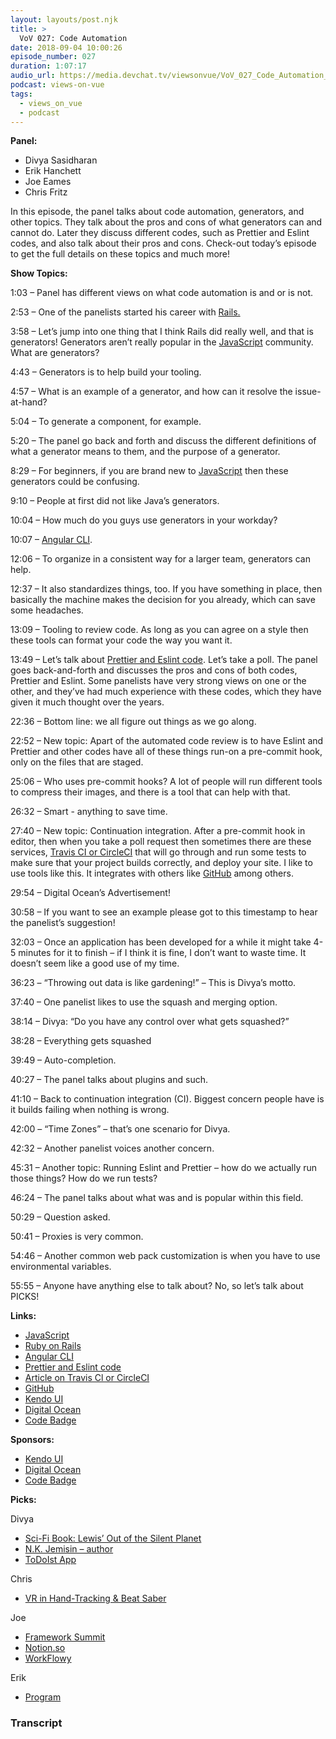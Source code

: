 ```yaml
---
layout: layouts/post.njk
title: >
  VoV 027: Code Automation
date: 2018-09-04 10:00:26
episode_number: 027
duration: 1:07:17
audio_url: https://media.devchat.tv/viewsonvue/VoV_027_Code_Automation_Panelists.mp3
podcast: views-on-vue
tags:
  - views_on_vue
  - podcast
---
```


**Panel:**

- Divya Sasidharan
- Erik Hanchett
- Joe Eames
- Chris Fritz

In this episode, the panel talks about code automation, generators, and other topics. They talk about the pros and cons of what generators can and cannot do. Later they discuss different codes, such as Prettier and Eslint codes, and also talk about their pros and cons. Check-out today’s episode to get the full details on these topics and much more!

**Show Topics:**

1:03 – Panel has different views on what code automation is and or is not.

2:53 – One of the panelists started his career with [Rails.](https://rubyonrails.org)

3:58 – Let’s jump into one thing that I think Rails did really well, and that is generators! Generators aren’t really popular in the [JavaScript](https://www.javascript.com) community. What are generators?

4:43 – Generators is to help build your tooling.

4:57 – What is an example of a generator, and how can it resolve the issue-at-hand?

5:04 – To generate a component, for example.

5:20 – The panel go back and forth and discuss the different definitions of what a generator means to them, and the purpose of a generator.

8:29 – For beginners, if you are brand new to [JavaScript](https://www.javascript.com) then these generators could be confusing.

9:10 – People at first did not like Java’s generators.

10:04 – How much do you guys use generators in your workday?

10:07 – [Angular CLI](https://cli.angular.io).

12:06 – To organize in a consistent way for a larger team, generators can help.

12:37 – It also standardizes things, too. If you have something in place, then basically the machine makes the decision for you already, which can save some headaches.&nbsp;

13:09 – Tooling to review code. As long as you can agree on a style then these tools can format your code the way you want it.

13:49 – Let’s talk about [Prettier and Eslint code](https://github.com/prettier/prettier-eslint). Let’s take a poll. The panel goes back-and-forth and discusses the pros and cons of both codes, Prettier and Eslint. Some panelists have very strong views on one or the other, and they’ve had much experience with these codes, which they have given it much thought over the years.

22:36 – Bottom line: we all figure out things as we go along.

22:52 – New topic: Apart of the automated code review is to have Eslint and Prettier and other codes have all of these things run-on a pre-commit hook, only on the files that are staged.

25:06 – Who uses pre-commit hooks? A lot of people will run different tools to compress their images, and there is a tool that can help with that.

26:32 – Smart - anything to save time.

27:40 – New topic: Continuation integration. After a pre-commit hook in editor, then when you take a poll request then sometimes there are these services, [Travis CI or CircleCI](https://hackernoon.com/continuous-integration-circleci-vs-travis-ci-vs-jenkins-41a1c2bd95f5) that will go through and run some tests to make sure that your project builds correctly, and deploy your site. I like to use tools like this. It integrates with others like [GitHub](https://github.com) among others.

29:54 – Digital Ocean’s Advertisement!

30:58 – If you want to see an example please got to this timestamp to hear the panelist’s suggestion!

32:03 – Once an application has been developed for a while it might take 4-5 minutes for it to finish – if I think it is fine, I don’t want to waste time. It doesn’t seem like a good use of my time.

36:23 – “Throwing out data is like gardening!” – This is Divya’s motto.

37:40 – One panelist likes to use the squash and merging option.

38:14 – Divya: “Do you have any control over what gets squashed?”

38:28 – Everything gets squashed

39:49 – Auto-completion.

40:27 – The panel talks about plugins and such.

41:10 – Back to continuation integration (CI). Biggest concern people have is it builds failing when nothing is wrong.

42:00 – “Time Zones” – that’s one scenario for Divya.

42:32 – Another panelist voices another concern.

45:31 – Another topic: Running Eslint and Prettier – how do we actually run those things? How do we run tests?

46:24 – The panel talks about what was and is popular within this field.&nbsp;

50:29 – Question asked.

50:41 – Proxies is very common.

54:46 – Another common web pack customization is when you have to use environmental variables.

55:55 – Anyone have anything else to talk about? No, so let’s talk about PICKS!

**Links:**

- [JavaScript](https://www.javascript.com)
- [Ruby on Rails](https://rubyonrails.org)
- [Angular CLI](https://cli.angular.io)
- [Prettier and Eslint code](https://github.com/prettier/prettier-eslint)
- [Article on Travis Cl or CircleCI](https://hackernoon.com/continuous-integration-circleci-vs-travis-ci-vs-jenkins-41a1c2bd95f5)
- [GitHub](https://github.com)
- [Kendo UI](https://www.telerik.com/kendo-angular-ui/?utm_medium=cpm&utm_source=adventuresinng&utm_campaign=dt-kendo-ang2-nov16&utm_content=audio)
- [Digital Ocean](https://www.digitalocean.com/)
- [Code Badge](http://codebadge.org/)

**Sponsors:**

- [Kendo UI](https://www.telerik.com/kendo-angular-ui/?utm_medium=cpm&utm_source=adventuresinng&utm_campaign=dt-kendo-ang2-nov16&utm_content=audio)
- [Digital Ocean](https://www.digitalocean.com/)
- [Code Badge](http://codebadge.org/)

**Picks:**

Divya

- [Sci-Fi Book: Lewis’ Out of the Silent Planet](https://www.amazon.com/Silent-Planet-Space-Trilogy-Paperback/dp/0743234901)
- [N.K. Jemisin – author](http://nkjemisin.com)
- [ToDoIst App](https://en.todoist.com)

Chris

- [VR in Hand-Tracking & Beat Saber](https://store.steampowered.com/app/620980/Beat_Saber/)

Joe

- [Framework Summit](https://www.frameworksummit.com/)
- [Notion.so](https://www.notion.so)
- [WorkFlowy](https://workflowy.com)

Erik

- [Program](https://www.programwitherik.com)

### Transcript
